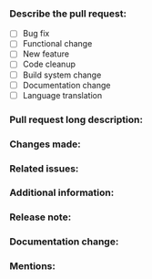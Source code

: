 <!-- Lines like this one are comments and will not be shown in the final output. -->
<!-- Make sure that you have read the "Contributing" section of the README and also the notes in CodingStyle. -->
<!-- If you are a collaborator, please add labels and assign other collaborators for a review. -->

### Describe the pull request:
<!-- Replace [ ] with [x] to select options. -->
- [ ] Bug fix
- [ ] Functional change
- [ ] New feature
- [ ] Code cleanup
- [ ] Build system change
- [ ] Documentation change
- [ ] Language translation

### Pull request long description:
<!-- Describe your pull request in detail. -->

### Changes made:
<!-- Enumerate the changes with 1), 2), 3) etc. -->
<!-- Ensure the test cases are updated if needed. -->

### Related issues:
<!-- Reference issues with #<issue-num>. -->
<!-- Write "Fixes #<issue-num" to notify Github that this PR fixes an issue. -->

### Additional information:
<!-- Include sample dive log or other relevant information to allow testing the change where feasible. -->

### Release note:
<!-- Describe if this change needs a release note present in CHANGELOG.md. -->
<!-- Also, please make sure to add the release note on top of the file CHANGELOG.md. -->

### Documentation change:
<!-- If this PR makes changes to user functionality, then the documentation has to be updated too. -->
<!-- Please, briefly outline here what has changed in terms of the user experience (UX). -->
<!-- If UX changes have been made, a maintainer should apply the 'needs-documentation-change' label. -->

### Mentions:
<!-- Mention users that you want to review your pull request with @<user-name>. Leave empty if not sure. -->

